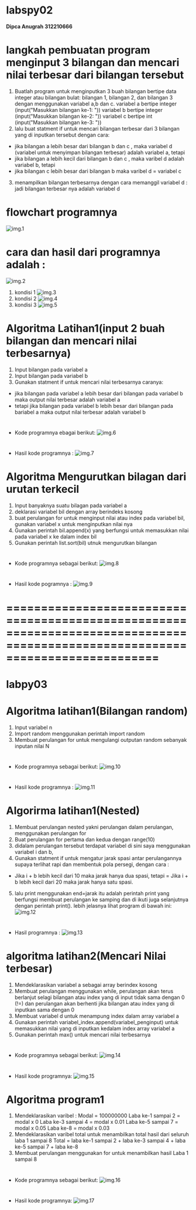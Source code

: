 # **labspy02**
**Dipca Anugrah**
**312210666**
# langkah pembuatan program menginput 3 bilangan dan mencari nilai terbesar dari bilangan tersebut
1. Buatlah program untuk menginputkan 3 buah bilangan bertipe data integer atau bilangan bulat:
bilangan 1, bilangan 2, dan bilangan 3 dengan menggunakan variabel a,b dan c.
variabel a bertipe integer (input("Masukkan bilangan ke-1: "))
variabel b bertipe integer (input("Masukkan bilangan ke-2: "))
variabel c bertipe   int (input("Masukkan bilangan ke-3: "))
2. lalu buat statment if untuk mencari bilangan terbesar dari 3 bilangan yang di inputkan tersebut dengan cara:
 - jika bilangan a lebih besar dari bilangan b dan c , maka variabel d (variabel untuk menyimpan 
 bilangan terbesar) adalah variabel a, tetapi
 - jika bilangan a lebih kecil dari bilangan b dan c , maka varibel d adalah variabel b, tetapi 
 - jika bilangan c lebih besar dari bilangan b maka varibel d = variabel c
3. menampilkan bilangan terbesarnya dengan cara memanggil variabel d :
jadi bilangan terbesar nya adalah variabel d

# flowchart programnya
![img.1](gambar/2022-11-03%20(2).png)

# cara dan hasil dari programnya adalah :
![img.2](gambar/1.png)
1. kondisi 1
![img.3](gambar/2.png)
2. kondisi 2
![img.4](gambar/kondisi%202.png)
3. kondisi 3
![img.5](gambar/kondisi%203.png)
# Algoritma Latihan1(input 2 buah bilangan dan mencari nilai terbesarnya)
1. Input bilangan pada variabel a 
2. Input bilangan pada variabel b
3. Gunakan statment if untuk mencari nilai terbesarnya caranya:
- jika bilangan pada variabel a lebih besar dari bilangan pada variabel b maka output nilai terbesar adalah variabel a
- tetapi jika bilangan pada variabel b lebih besar dari bilangan pada bariabel a maka output nilai terbesar adalah variabel b
#
- Kode programnya ebagai berikut:
![img.6](gambar/lat1.1.png)
#
- Hasil kode programnya :
![img.7](gambar/lati1.2.png)

# Algoritma Mengurutkan bilagan dari urutan terkecil
1. Input banyaknya suatu bilagan pada variabel a
2. deklarasi variabel bil dengan array berindeks kosong
3. buat perulangan for untuk menginput nilai atau index pada variabel bil, gunakan variabel x untuk menginputkan nilai nya
4. Gunakan perintah bil.append(x) yang berfungsi untuk memasukkan nilai pada variabel x ke dalam index bil
5. Gunakan perintah list.sort(bil) utnuk mengurutkan bilangan 
#
- Kode programnya sebagai berikut:
![img.8](gambar/latn2.1.png.png)
#
- Hasil kode pogramnya :
![img.9](gambar/lati2.2.png)
# ==============================================================================================================================

# **labpy03**
# Algoritma latihan1(**Bilangan random**)
1. Input variabel n 
2. Import random menggunakan perintah import random
3. Membuat perulangan for untuk mengulangi outputan random sebanyak inputan nilai N
# 
- Kode programnya sebagai berikut:
![img.10](gambar/latihan1.1.png)
#
- Hasil kode programnya :
![img.11](gambar/latihan1.2.png)

# Algorirma latihan1(**Nested**)
1. Membuat perulangan nested yakni perulangan dalam perulangan, menggunakan perulangan for 
2. Buat perulangan for pertama dan kedua dengan range(10)
3. didalam perulangan tersebut terdapat variabel di sini saya menggunakan variabel i dan b,
4. Gunakan statment if untuk mengatur jarak spasi antar perulangannya supaya terlihat rapi dan membentuk
pola persegi, dengan cara :
- Jika i + b lebih kecil dari 10 maka jarak hanya dua spasi, tetapi
= Jika i + b lebih kecil dari 20 maka jarak hanya satu spasi.
5. lalu print menggunakan end=jarak itu adalah perintah print yang berfungsi membuat perulangan ke samping dan di ikuti juga selanjutnya dengan perintah print(). lebih jelasnya lihat program di bawah ini:
![img.12](gambar/nested.1.png)
#
- Hasil programnya :
![img.13](gambar/nested.2.png)
# algoritma latihan2(**Mencari Nilai terbesar**)
1. Mendeklarasikan variabel a sebagai array berindex kosong
2. Membuat perulangan menggunakan while, perulangan akan terus berlanjut selagi bilangan atau index yang di input
tidak sama dengan 0 (!=) dan perulangan akan berhenti jika bilangan atau index yang di inputkan sama dengan 0
3. Membuat variabel d untuk menampung index dalam array variabel a
4. Gunakan perintah variabel_index.append(variabel_penginput) untuk memasukkan nilai yang di inputkan kedalam
index array variabel a
5. Gunakan perintah max() untuk mencari nilai terbesarnya
#
- Kode programnya sebagai berikut:
![img.14](gambar/max1.png)
#
- Hasil kode programnya:
![img.15](gambar/max2.png)

# Algoritma program1
1. Mendeklarasikan varibel :
Modal = 100000000
Laba ke-1 sampai 2 = modal x 0
Laba ke-3 sampai 4 = modal x 0.01
Laba ke-5 sampai 7 = modal x 0.05
Laba ke-8 = modal x 0.03
2. Mendeklarasikan varibel total untuk menambilkan total hasil dari seluruh laba 1 sampai 8
Total = laba ke-1 sampai 2 + laba ke-3 sampai 4 + laba ke-5 sampai 7 + laba ke-8
3. Membuat perulangan menggunakan for untuk menambilkan hasil Laba 1 sampai 8
#
- Kode programnya sebagai berikut:
![img.16](gambar/program1.2.png)
#
- Hasil kode programnya:
![img.17](gambar/program1.1.png)
